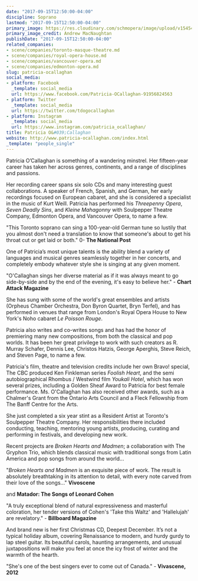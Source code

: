```yaml
---
date: "2017-09-15T12:50:00-04:00"
discipline: Soprano
lastmod: "2017-09-15T12:50:00-04:00"
primary_image: https://res.cloudinary.com/schmopera/image/upload/v1545409169/media/webhook-uploads/1505494205782/BLUE051.jpg.jpg
primary_image_credit: Andrew MacNaughtan
publishDate: "2017-09-15T12:50:00-04:00"
related_companies:
- scene/companies/toronto-masque-theatre.md
- scene/companies/royal-opera-house.md
- scene/companies/vancouver-opera.md
- scene/companies/edmonton-opera.md
slug: patricia-ocallaghan
social_media:
- platform: Facebook
  _template: social_media
  url: https://www.facebook.com/Patricia-OCallaghan-91956824563
- platform: Twitter
  _template: social_media
  url: https://twitter.com/tdogocallaghan
- platform: Instagram
  _template: social_media
  url: https://www.instagram.com/patricia_ocallaghan/
title: Patricia O&#039;Callaghan
website: http://www.patricia-ocallaghan.com/index.html
_template: "people_single"
---
```


Patricia O’Callaghan is something of a wandering minstrel. Her fifteen-year career has taken her across genres, continents, and a range of disciplines and passions.

Her recording career spans six solo CDs and many interesting guest collaborations. A speaker of French, Spanish, and German, her early recordings focused on European cabaret, and she is considered a specialist in the music of Kurt Weill. Patricia has performed his *Threepenny Opera*, *Seven Deadly Sins*, and *Kleine Mahagonny* with Soulpepper Theatre Company, Edmonton Opera, and Vancouver Opera, to name a few.

"This Toronto soprano can sing a 100-year-old German tune so lustily that you almost don't need a translation to know that someone's about to get his throat cut or get laid or both." 0- **The National Post**

One of Patricia’s most unique talents is the ability blend a variety of languages and musical genres seamlessly together in her concerts, and completely embody whatever style she is singing at any given moment.

"O'Callaghan sings her diverse material as if it was always meant to go side-by-side and by the end of the evening, it's easy to believe her." - **Chart Attack Magazine**

She has sung with some of the world's great ensembles and artists (Orpheus Chamber Orchestra, Don Byron Quartet, Bryn Terfel), and has performed in venues that range from London's Royal Opera House to New York's Noho cabaret *Le Poisson Rouge*.

Patricia also writes and co-writes songs and has had the honor of premiering many new compositions, from both the classical and pop worlds. It has been her great privilege to work with such creators as R. Murray Schafer, Dennis Lee, Christos Hatzis, George Aperghis, Steve Reich, and Steven Page, to name a few.

Patricia's film, theatre and television credits include her own Bravo! special, The CBC produced Ken Finkleman series *Foolish Heart*, and the semi autobiographical Rhombus / Westwind film *Youkali Hotel*, which has won several prizes, including a Golden Sheaf Award to Patricia for best female performance. Ms. O'Callaghan has also received other awards, such as a Chalmer's Grant from the Ontario Arts Council and a Fleck Fellowship from The Banff Centre for the Arts.

She just completed a six year stint as a Resident Artist at Toronto's Soulpepper Theatre Company. Her responsibilities there included conducting, teaching, mentoring young artists, producing, curating and performing in festivals, and developing new work.

Recent projects are *Broken Hearts and Madmen*; a collaboration with The Gryphon Trio, which blends classical music with traditional songs from Latin America and pop songs from around the world...

"*Broken Hearts and Madmen* is an exquisite piece of work. The result is absolutely breathtaking in its attention to detail, with every note carved from their love of the songs..." **Vivoscene** 

and **Matador: The Songs of Leonard Cohen**

"A truly exceptional blend of natural expressiveness and masterful coloration, her tender versions of Cohen's 'Take this Waltz' and 'Hallelujah' are revelatory." - **Billboard Magazine**

And brand new is her first Christmas CD, Deepest December. It’s not a typical holiday album, covering Renaissance to modern, and hurdy gurdy to lap steel guitar. Its beautiful carols, haunting arrangements, and unusual juxtapositions will make you feel at once the icy frost of winter and the warmth of the hearth.

"She's one of the best singers ever to come out of Canada." - **Vivascene, 2012**
